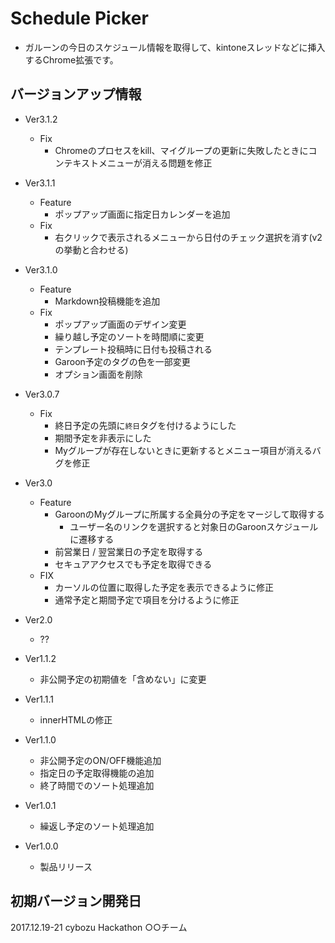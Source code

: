 # Schedule Picker
- ガルーンの今日のスケジュール情報を取得して、kintoneスレッドなどに挿入するChrome拡張です。

## バージョンアップ情報
- Ver3.1.2
    - Fix
        - Chromeのプロセスをkill、マイグループの更新に失敗したときにコンテキストメニューが消える問題を修正

- Ver3.1.1
    - Feature
        - ポップアップ画面に指定日カレンダーを追加
    - Fix
        - 右クリックで表示されるメニューから日付のチェック選択を消す(v2の挙動と合わせる)

- Ver3.1.0
    - Feature
        - Markdown投稿機能を追加
    - Fix
        - ポップアップ画面のデザイン変更
        - 繰り越し予定のソートを時間順に変更
        - テンプレート投稿時に日付も投稿される
        - Garoon予定のタグの色を一部変更
        - オプション画面を削除

- Ver3.0.7
    - Fix
        - 終日予定の先頭に`終日`タグを付けるようにした
        - 期間予定を非表示にした
        - Myグループが存在しないときに更新するとメニュー項目が消えるバグを修正

- Ver3.0
    - Feature
        - GaroonのMyグループに所属する全員分の予定をマージして取得する
            - ユーザー名のリンクを選択すると対象日のGaroonスケジュールに遷移する
        - 前営業日 / 翌営業日の予定を取得する
        - セキュアアクセスでも予定を取得できる
    - FIX
        - カーソルの位置に取得した予定を表示できるように修正
        - 通常予定と期間予定で項目を分けるように修正

- Ver2.0
    - ??

- Ver1.1.2
    - 非公開予定の初期値を「含めない」に変更
- Ver1.1.1
    - innerHTMLの修正
- Ver1.1.0
    - 非公開予定のON/OFF機能追加
    - 指定日の予定取得機能の追加
    - 終了時間でのソート処理追加
- Ver1.0.1
    - 繰返し予定のソート処理追加
- Ver1.0.0
    - 製品リリース

## 初期バージョン開発日
2017.12.19-21
cybozu Hackathon
○○チーム